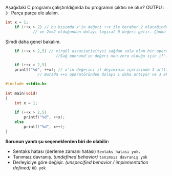 Aşağıdaki C programı çalıştırıldığında bu programın çıktısı ne olur?
OUTPU : ```3 ```
Parça parça ele alalım.
```c
int x = 1;
	if (++x > 2) // bu kısımda x'in değeri ++x ile beraber 2 olacağından dolayı 
		    // ve 2==2 olduğundan dolayı logical 0 değeri gelir. Çünkü yanlıştır.
```
Şimdi daha genel bakalım.
```c
	if (++x > 2,5) // virgül associativitysi sağdan sola olan bir operatör. 
                      //Sağ operand'ın değeri non-zero olduğu için if'in doğru kısmına girer.
```
```c
	if (++x > 2,5)
	printf("%d", ++x); // x'in değerini if deyiminin içerisinde 1 arttırmıştık. 
			  // Burada ++x operatöründen dolayı 1 daha artıyor ve 3 ekrana yazdırılacaktır.
```


```c
#include <stdio.h>
 
int main(void)
{
	int x = 1;
	
	if (++x > 2,5)
		printf("%d", ++x);
	else
		printf("%d", x++);
}
```
__Sorunun yanıtı şu seçeneklerden biri de olabilir:__</br>
+ Sentaks hatası (derleme zamanı hatası) ``` Sentaks hatası yok. ```
+ Tanımsız davranış. _(undefined behavior)_ ``` tanımsız davranış yok ```
+ Derleyiciye göre değişir. _(unspecified behavior / implementation defined)_ ``` UB yok ```
